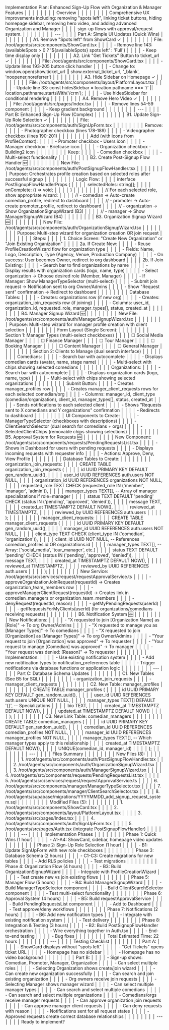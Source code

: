 Implementation Plan: Enhanced Sign-Up Flow with Organization & Manager Features                                                                                                     │ │
│ │                                                                                                                                                                                     │ │
│ │ Overview                                                                                                                                                                            │ │
│ │                                                                                                                                                                                     │ │
│ │ Comprehensive UX improvements including: removing "spots left", linking ticket buttons, hiding homepage sidebar, removing hero video, and adding advanced Organization and Manager  │ │
│ │ sign-up flows with approval/request system.                                                                                                                                         │ │
│ │                                                                                                                                                                                     │ │
│ │ ---                                                                                                                                                                                 │ │
│ │ Part A: Simple UI Updates (Quick Wins)                                                                                                                                              │ │
│ │                                                                                                                                                                                     │ │
│ │ A1. Remove "Spots left" from ShowCard ✓                                                                                                                                             │ │
│ │                                                                                                                                                                                     │ │
│ │ File: /root/agents/src/components/ShowCard.tsx                                                                                                                                      │ │
│ │ - Remove line 143: {availableSpots > 0 ? '${availableSpots} spots left' : 'Full'}                                                                                                   │ │
│ │ - Keep time display only                                                                                                                                                            │ │
│ │                                                                                                                                                                                     │ │
│ │ A2. Link "Get Tickets" Button to ticket_url ✓                                                                                                                                       │ │
│ │                                                                                                                                                                                     │ │
│ │ File: /root/agents/src/components/ShowCard.tsx                                                                                                                                      │ │
│ │ - Update lines 193-205 button click handler                                                                                                                                         │ │
│ │ - Change to: window.open(show.ticket_url || show.external_ticket_url, '_blank', 'noopener,noreferrer')                                                                              │ │
│ │                                                                                                                                                                                     │ │
│ │ A3. Hide Sidebar on Homepage ✓                                                                                                                                                      │ │
│ │                                                                                                                                                                                     │ │
│ │ File: /root/agents/src/components/layout/PlatformLayout.tsx                                                                                                                         │ │
│ │ - Update line 33: const hidesSidebar = location.pathname === '/' || location.pathname.startsWith('/crm');                                                                           │ │
│ │ - Use hidesSidebar for conditional rendering                                                                                                                                        │ │
│ │                                                                                                                                                                                     │ │
│ │ A4. Remove Hero Video ✓                                                                                                                                                             │ │
│ │                                                                                                                                                                                     │ │
│ │ File: /root/agents/src/pages/Index.tsx                                                                                                                                              │ │
│ │ - Remove lines 54-59 <HeroVideoShowreel> component                                                                                                                                  │ │
│ │ - Keep gradient background                                                                                                                                                          │ │
│ │                                                                                                                                                                                     │ │
│ │ ---                                                                                                                                                                                 │ │
│ │ Part B: Enhanced Sign-Up Flow (Complex)                                                                                                                                             │ │
│ │                                                                                                                                                                                     │ │
│ │ B1. Update Sign-Up Role Selection ✓                                                                                                                                                 │ │
│ │                                                                                                                                                                                     │ │
│ │ File: /root/agents/src/components/auth/SignUpForm.tsx                                                                                                                               │ │
│ │                                                                                                                                                                                     │ │
│ │ Remove:                                                                                                                                                                             │ │
│ │ - Photographer checkbox (lines 178-189)                                                                                                                                             │ │
│ │ - Videographer checkbox (lines 190-201)                                                                                                                                             │ │
│ │                                                                                                                                                                                     │ │
│ │ Add (with icons from ProfileContext):                                                                                                                                               │ │
│ │ - Promoter checkbox - Users icon                                                                                                                                                    │ │
│ │ - Manager checkbox - Briefcase icon                                                                                                                                                 │ │
│ │ - Organization checkbox - Building2 icon                                                                                                                                            │ │
│ │                                                                                                                                                                                     │ │
│ │ Keep:                                                                                                                                                                               │ │
│ │ - Comedian checkbox                                                                                                                                                                 │ │
│ │ - Multi-select functionality                                                                                                                                                        │ │
│ │                                                                                                                                                                                     │ │
│ │ B2. Create Post-Signup Flow Handler 🆕                                                                                                                                              │ │
│ │                                                                                                                                                                                     │ │
│ │ New File: /root/agents/src/components/auth/PostSignupFlowHandler.tsx                                                                                                                │ │
│ │                                                                                                                                                                                     │ │
│ │ Purpose: Orchestrates profile creation based on selected roles after successful signup                                                                                              │ │
│ │                                                                                                                                                                                     │ │
│ │ Logic Flow:                                                                                                                                                                         │ │
│ │ interface PostSignupFlowHandlerProps {                                                                                                                                              │ │
│ │   selectedRoles: string[];                                                                                                                                                          │ │
│ │   onComplete: () => void;                                                                                                                                                           │ │
│ │ }                                                                                                                                                                                   │ │
│ │                                                                                                                                                                                     │ │
│ │ // For each selected role, show appropriate wizard:                                                                                                                                 │ │
│ │ // - comedian → Auto-create comedian_profile, redirect to dashboard                                                                                                                 │ │
│ │ // - promoter → Auto-create promoter_profile, redirect to dashboard                                                                                                                 │ │
│ │ // - organization → Show OrganizationSignupWizard (B3)                                                                                                                              │ │
│ │ // - manager → Show ManagerSignupWizard (B4)                                                                                                                                        │ │
│ │                                                                                                                                                                                     │ │
│ │ B3. Organization Signup Wizard 🆕                                                                                                                                                   │ │
│ │                                                                                                                                                                                     │ │
│ │ New File: /root/agents/src/components/auth/OrganizationSignupWizard.tsx                                                                                                             │ │
│ │                                                                                                                                                                                     │ │
│ │ Purpose: Multi-step wizard for organization creation OR join request                                                                                                                │ │
│ │                                                                                                                                                                                     │ │
│ │ Steps:                                                                                                                                                                              │ │
│ │ 1. Choice Screen: "Create New Organization" or "Join Existing Organization"                                                                                                         │ │
│ │ 2a. If Create New:                                                                                                                                                                  │ │
│ │   - Reuse ProfileCreationWizard flow for organization type                                                                                                                          │ │
│ │   - Fields: Name, Logo, Description, Type (Agency, Venue, Production Company)                                                                                                       │ │
│ │   - On success: User becomes Owner, redirect to org dashboard                                                                                                                       │ │
│ │ 2b. If Join Existing:                                                                                                                                                               │ │
│ │   - Search bar to find organizations by name                                                                                                                                        │ │
│ │   - Display results with organization cards (logo, name, type)                                                                                                                      │ │
│ │   - Select organization → Choose desired role (Member, Manager)                                                                                                                     │ │
│ │   - If Manager: Show ManagerTypeSelector (multi-select)                                                                                                                             │ │
│ │   - Submit join request → Notification sent to org Owner/Admins                                                                                                                     │ │
│ │   - Show "Request sent" confirmation → Redirect to dashboard                                                                                                                        │ │
│ │                                                                                                                                                                                     │ │
│ │ Database Tables:                                                                                                                                                                    │ │
│ │ - Creates: organizations row (if new org)                                                                                                                                           │ │
│ │ - Creates: organization_join_requests row (if joining)                                                                                                                              │ │
│ │   - Columns: user_id, organization_id, requested_role, manager_types[], status, created_at                                                                                          │ │
│ │                                                                                                                                                                                     │ │
│ │ B4. Manager Signup Wizard 🆕                                                                                                                                                        │ │
│ │                                                                                                                                                                                     │ │
│ │ New File: /root/agents/src/components/auth/ManagerSignupWizard.tsx                                                                                                                  │ │
│ │                                                                                                                                                                                     │ │
│ │ Purpose: Multi-step wizard for manager profile creation with client selection                                                                                                       │ │
│ │                                                                                                                                                                                     │ │
│ │ Form Layout (Single Screen):                                                                                                                                                        │ │
│ │                                                                                                                                                                                     │ │
│ │ Section 1: Manager Types (multi-select checkboxes)                                                                                                                                  │ │
│ │ ☐ Social Media Manager                                                                                                                                                              │ │
│ │ ☐ Finance Manager                                                                                                                                                                   │ │
│ │ ☐ Tour Manager                                                                                                                                                                      │ │
│ │ ☐ Booking Manager                                                                                                                                                                   │ │
│ │ ☐ Content Manager                                                                                                                                                                   │ │
│ │ ☐ General Manager                                                                                                                                                                   │ │
│ │                                                                                                                                                                                     │ │
│ │ Section 2: Clients to Manage (dual search interface)                                                                                                                                │ │
│ │                                                                                                                                                                                     │ │
│ │ Comedians:                                                                                                                                                                          │ │
│ │ - Search bar with autocomplete                                                                                                                                                      │ │
│ │ - Displays comedian cards (avatar, name, stage name)                                                                                                                                │ │
│ │ - Multi-select with chips showing selected comedians                                                                                                                                │ │
│ │                                                                                                                                                                                     │ │
│ │ Organizations:                                                                                                                                                                      │ │
│ │ - Search bar with autocomplete                                                                                                                                                      │ │
│ │ - Displays organization cards (logo, name, type)                                                                                                                                    │ │
│ │ - Multi-select with chips showing selected organizations                                                                                                                            │ │
│ │                                                                                                                                                                                     │ │
│ │ Submit Button:                                                                                                                                                                      │ │
│ │ - Creates manager_profiles row                                                                                                                                                      │ │
│ │ - Creates manager_client_requests rows for each selected comedian/org                                                                                                               │ │
│ │   - Columns: manager_id, client_type (comedian/organization), client_id, manager_types[], status, created_at                                                                        │ │
│ │ - Sends notifications to each selected client                                                                                                                                       │ │
│ │ - Shows "Requests sent to X comedians and Y organizations" confirmation                                                                                                             │ │
│ │ - Redirects to dashboard                                                                                                                                                            │ │
│ │                                                                                                                                                                                     │ │
│ │ UI Components to Create:                                                                                                                                                            │ │
│ │ - ManagerTypeSelector (checkboxes with descriptions)                                                                                                                                │ │
│ │ - ClientSearchSelector (dual search for comedians + orgs)                                                                                                                           │ │
│ │ - SelectedClientChips (removable chips showing selections)                                                                                                                          │ │
│ │                                                                                                                                                                                     │ │
│ │ B5. Approval System for Requests 🆕                                                                                                                                                 │ │
│ │                                                                                                                                                                                     │ │
│ │ New Component: /root/agents/src/components/requests/PendingRequestsList.tsx                                                                                                         │ │
│ │ - Shows in Dashboard for users with pending requests                                                                                                                                │ │
│ │ - Displays incoming requests with requester info                                                                                                                                    │ │
│ │ - Actions: Approve, Deny, View Profile                                                                                                                                              │ │
│ │                                                                                                                                                                                     │ │
│ │ Database Tables to Create:                                                                                                                                                          │ │
│ │                                                                                                                                                                                     │ │
│ │ organization_join_requests:                                                                                                                                                         │ │
│ │ CREATE TABLE organization_join_requests (                                                                                                                                           │ │
│ │   id UUID PRIMARY KEY DEFAULT gen_random_uuid(),                                                                                                                                    │ │
│ │   user_id UUID REFERENCES auth.users NOT NULL,                                                                                                                                      │ │
│ │   organization_id UUID REFERENCES organizations NOT NULL,                                                                                                                           │ │
│ │   requested_role TEXT CHECK (requested_role IN ('member', 'manager', 'admin')),                                                                                                     │ │
│ │   manager_types TEXT[], -- Array of manager specializations if role=manager                                                                                                         │ │
│ │   status TEXT DEFAULT 'pending' CHECK (status IN ('pending', 'approved', 'denied')),                                                                                                │ │
│ │   message TEXT,                                                                                                                                                                     │ │
│ │   created_at TIMESTAMPTZ DEFAULT NOW(),                                                                                                                                             │ │
│ │   reviewed_at TIMESTAMPTZ,                                                                                                                                                          │ │
│ │   reviewed_by UUID REFERENCES auth.users                                                                                                                                            │ │
│ │ );                                                                                                                                                                                  │ │
│ │                                                                                                                                                                                     │ │
│ │ manager_client_requests:                                                                                                                                                            │ │
│ │ CREATE TABLE manager_client_requests (                                                                                                                                              │ │
│ │   id UUID PRIMARY KEY DEFAULT gen_random_uuid(),                                                                                                                                    │ │
│ │   manager_id UUID REFERENCES auth.users NOT NULL,                                                                                                                                   │ │
│ │   client_type TEXT CHECK (client_type IN ('comedian', 'organization')),                                                                                                             │ │
│ │   client_id UUID NOT NULL, -- References comedian_profiles.id OR organizations.id                                                                                                   │ │
│ │   manager_types TEXT[], -- Array: ['social_media', 'tour_manager', etc.]                                                                                                            │ │
│ │   status TEXT DEFAULT 'pending' CHECK (status IN ('pending', 'approved', 'denied')),                                                                                                │ │
│ │   message TEXT,                                                                                                                                                                     │ │
│ │   created_at TIMESTAMPTZ DEFAULT NOW(),                                                                                                                                             │ │
│ │   reviewed_at TIMESTAMPTZ,                                                                                                                                                          │ │
│ │   reviewed_by UUID REFERENCES auth.users                                                                                                                                            │ │
│ │ );                                                                                                                                                                                  │ │
│ │                                                                                                                                                                                     │ │
│ │ New Service: /root/agents/src/services/request/requestApprovalService.ts                                                                                                            │ │
│ │ - approveOrganizationJoinRequest(requestId) → Creates organization_team_members row                                                                                                 │ │
│ │ - approveManagerClientRequest(requestId) → Creates link in comedian_managers or organization_team_members                                                                           │ │
│ │ - denyRequest(requestId, reason)                                                                                                                                                    │ │
│ │ - getMyPendingRequests(userId)                                                                                                                                                      │ │
│ │ - getRequestsForMyClients(userId) (for organizations/comedians receiving requests)                                                                                                  │ │
│ │                                                                                                                                                                                     │ │
│ │ B6. Notification System 🆕                                                                                                                                                          │ │
│ │                                                                                                                                                                                     │ │
│ │ New Notifications:                                                                                                                                                                  │ │
│ │ - "X requested to join [Organization Name] as [Role]" → To org Owner/Admins                                                                                                         │ │
│ │ - "X requested to manage you as [Manager Types]" → To comedians                                                                                                                     │ │
│ │ - "X requested to join [Organization] as [Manager Types]" → To org Owner/Admins                                                                                                     │ │
│ │ - "Your request to join [Organization] was approved" → To requester                                                                                                                 │ │
│ │ - "Your request to manage [Comedian] was approved" → To manager                                                                                                                     │ │
│ │ - "Your request was denied: [Reason]" → To requester                                                                                                                                │ │
│ │                                                                                                                                                                                     │ │
│ │ Implementation:                                                                                                                                                                     │ │
│ │ - Use existing notification system                                                                                                                                                  │ │
│ │ - Add new notification types to notification_preferences table                                                                                                                      │ │
│ │ - Trigger notifications via database functions or application logic                                                                                                                 │ │
│ │                                                                                                                                                                                     │ │
│ │ ---                                                                                                                                                                                 │ │
│ │ Part C: Database Schema Updates                                                                                                                                                     │ │
│ │                                                                                                                                                                                     │ │
│ │ C1. New Tables (See B5 for SQL)                                                                                                                                                     │ │
│ │                                                                                                                                                                                     │ │
│ │ - organization_join_requests                                                                                                                                                        │ │
│ │ - manager_client_requests                                                                                                                                                           │ │
│ │                                                                                                                                                                                     │ │
│ │ C2. New Table: manager_profiles                                                                                                                                                     │ │
│ │                                                                                                                                                                                     │ │
│ │ CREATE TABLE manager_profiles (                                                                                                                                                     │ │
│ │   id UUID PRIMARY KEY DEFAULT gen_random_uuid(),                                                                                                                                    │ │
│ │   user_id UUID REFERENCES auth.users UNIQUE NOT NULL,                                                                                                                               │ │
│ │   manager_types TEXT[] DEFAULT '{}', -- Specializations                                                                                                                             │ │
│ │   bio TEXT,                                                                                                                                                                         │ │
│ │   created_at TIMESTAMPTZ DEFAULT NOW(),                                                                                                                                             │ │
│ │   updated_at TIMESTAMPTZ DEFAULT NOW()                                                                                                                                              │ │
│ │ );                                                                                                                                                                                  │ │
│ │                                                                                                                                                                                     │ │
│ │ C3. New Link Table: comedian_managers                                                                                                                                               │ │
│ │                                                                                                                                                                                     │ │
│ │ CREATE TABLE comedian_managers (                                                                                                                                                    │ │
│ │   id UUID PRIMARY KEY DEFAULT gen_random_uuid(),                                                                                                                                    │ │
│ │   comedian_id UUID REFERENCES comedian_profiles NOT NULL,                                                                                                                           │ │
│ │   manager_id UUID REFERENCES manager_profiles NOT NULL,                                                                                                                             │ │
│ │   manager_types TEXT[], -- Which manager types apply to this relationship                                                                                                           │ │
│ │   created_at TIMESTAMPTZ DEFAULT NOW(),                                                                                                                                             │ │
│ │   UNIQUE(comedian_id, manager_id)                                                                                                                                                   │ │
│ │ );                                                                                                                                                                                  │ │
│ │                                                                                                                                                                                     │ │
│ │ ---                                                                                                                                                                                 │ │
│ │ Files Summary                                                                                                                                                                       │ │
│ │                                                                                                                                                                                     │ │
│ │ New Files (8):                                                                                                                                                                      │ │
│ │                                                                                                                                                                                     │ │
│ │ 1. /root/agents/src/components/auth/PostSignupFlowHandler.tsx                                                                                                                       │ │
│ │ 2. /root/agents/src/components/auth/OrganizationSignupWizard.tsx                                                                                                                    │ │
│ │ 3. /root/agents/src/components/auth/ManagerSignupWizard.tsx                                                                                                                         │ │
│ │ 4. /root/agents/src/components/requests/PendingRequestsList.tsx                                                                                                                     │ │
│ │ 5. /root/agents/src/services/request/requestApprovalService.ts                                                                                                                      │ │
│ │ 6. /root/agents/src/components/manager/ManagerTypeSelector.tsx                                                                                                                      │ │
│ │ 7. /root/agents/src/components/manager/ClientSearchSelector.tsx                                                                                                                     │ │
│ │ 8. /root/agents/supabase/migrations/YYYYMMDD_add_signup_request_system.sql                                                                                                          │ │
│ │                                                                                                                                                                                     │ │
│ │ Modified Files (5):                                                                                                                                                                 │ │
│ │                                                                                                                                                                                     │ │
│ │ 1. /root/agents/src/components/ShowCard.tsx                                                                                                                                         │ │
│ │ 2. /root/agents/src/components/layout/PlatformLayout.tsx                                                                                                                            │ │
│ │ 3. /root/agents/src/pages/Index.tsx                                                                                                                                                 │ │
│ │ 4. /root/agents/src/components/auth/SignUpForm.tsx                                                                                                                                  │ │
│ │ 5. /root/agents/src/pages/Auth.tsx (integrate PostSignupFlowHandler)                                                                                                                │ │
│ │                                                                                                                                                                                     │ │
│ │ ---                                                                                                                                                                                 │ │
│ │ Implementation Phases                                                                                                                                                               │ │
│ │                                                                                                                                                                                     │ │
│ │ Phase 1: Quick Wins (1 hour)                                                                                                                                                        │ │
│ │ - A1-A4: ShowCard, sidebar, homepage video updates                                                                                                                                  │ │
│ │                                                                                                                                                                                     │ │
│ │ Phase 2: Sign-Up Role Selection (1 hour)                                                                                                                                            │ │
│ │ - B1: Update SignUpForm with new role checkboxes                                                                                                                                    │ │
│ │                                                                                                                                                                                     │ │
│ │ Phase 3: Database Schema (2 hours)                                                                                                                                                  │ │
│ │ - C1-C3: Create migrations for new tables                                                                                                                                           │ │
│ │ - Add RLS policies                                                                                                                                                                  │ │
│ │ - Test migrations                                                                                                                                                                   │ │
│ │                                                                                                                                                                                     │ │
│ │ Phase 4: Organization Flow (4 hours)                                                                                                                                                │ │
│ │ - B3: Build OrganizationSignupWizard                                                                                                                                                │ │
│ │ - Integrate with ProfileCreationWizard                                                                                                                                              │ │
│ │ - Test create new vs join existing flows                                                                                                                                            │ │
│ │                                                                                                                                                                                     │ │
│ │ Phase 5: Manager Flow (5 hours)                                                                                                                                                     │ │
│ │ - B4: Build ManagerSignupWizard                                                                                                                                                     │ │
│ │ - Build ManagerTypeSelector component                                                                                                                                               │ │
│ │ - Build ClientSearchSelector component                                                                                                                                              │ │
│ │ - Test multi-select functionality                                                                                                                                                   │ │
│ │                                                                                                                                                                                     │ │
│ │ Phase 6: Approval System (4 hours)                                                                                                                                                  │ │
│ │ - B5: Build requestApprovalService                                                                                                                                                  │ │
│ │ - Build PendingRequestsList component                                                                                                                                               │ │
│ │ - Add to Dashboard                                                                                                                                                                  │ │
│ │ - Test approve/deny workflows                                                                                                                                                       │ │
│ │                                                                                                                                                                                     │ │
│ │ Phase 7: Notifications (2 hours)                                                                                                                                                    │ │
│ │ - B6: Add new notification types                                                                                                                                                    │ │
│ │ - Integrate with existing notification system                                                                                                                                       │ │
│ │ - Test delivery                                                                                                                                                                     │ │
│ │                                                                                                                                                                                     │ │
│ │ Phase 8: Integration & Testing (3 hours)                                                                                                                                            │ │
│ │ - B2: Build PostSignupFlowHandler orchestration                                                                                                                                     │ │
│ │ - Wire everything together in Auth.tsx                                                                                                                                              │ │
│ │ - End-to-end testing                                                                                                                                                                │ │
│ │ - Bug fixes                                                                                                                                                                         │ │
│ │                                                                                                                                                                                     │ │
│ │ Total Estimated Time: 22 hours                                                                                                                                                      │ │
│ │                                                                                                                                                                                     │ │
│ │ ---                                                                                                                                                                                 │ │
│ │ Testing Checklist                                                                                                                                                                   │ │
│ │                                                                                                                                                                                     │ │
│ │ Part A:                                                                                                                                                                             │ │
│ │ - ShowCard displays without "spots left"                                                                                                                                            │ │
│ │ - "Get Tickets" opens ticket URL                                                                                                                                                    │ │
│ │ - Homepage has no sidebar                                                                                                                                                           │ │
│ │ - Homepage has no video background                                                                                                                                                  │ │
│ │                                                                                                                                                                                     │ │
│ │ Part B:                                                                                                                                                                             │ │
│ │ - Sign-up shows: Comedian, Promoter, Manager, Organization                                                                                                                          │ │
│ │ - Can select multiple roles                                                                                                                                                         │ │
│ │ - Selecting Organization shows create/join wizard                                                                                                                                   │ │
│ │ - Can create new organization successfully                                                                                                                                          │ │
│ │ - Can search and join existing organization                                                                                                                                         │ │
│ │ - Org owners receive join requests                                                                                                                                                  │ │
│ │ - Selecting Manager shows manager wizard                                                                                                                                            │ │
│ │ - Can select multiple manager types                                                                                                                                                 │ │
│ │ - Can search and select multiple comedians                                                                                                                                          │ │
│ │ - Can search and select multiple organizations                                                                                                                                      │ │
│ │ - Comedians/orgs receive manager requests                                                                                                                                           │ │
│ │ - Can approve organization join requests                                                                                                                                            │ │
│ │ - Can approve manager client requests                                                                                                                                               │ │
│ │ - Can deny requests with reason                                                                                                                                                     │ │
│ │ - Notifications sent for all request states                                                                                                                                         │ │
│ │ - Approved requests create correct database relationships                                                                                                                           │ │
│ │                                                                                                                                                                                     │ │
│ │ ---                                                                                                                                                                                 │ │
│ │ Ready to implement?    